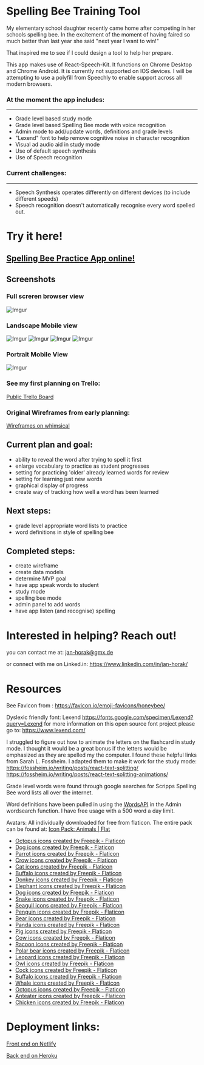 # Spelling Bee Training Tool

My elementary school daughter recently came home after competing in her schools spelling bee. In the excitement of the moment of having faired so much better than last year she said "next year I want to win!"

That inspired me to see if I could design a tool to help her prepare. 

This app makes use of React-Speech-Kit. It functions on Chrome Desktop and Chrome Android. It is currently not supported on IOS devices. I will be attempting to use a polyfill from Speechly to enable support across all modern browsers.

### At the moment the app includes: 
---

* Grade level based study mode
* Grade level based Spelling Bee mode with voice recognition
* Admin mode to add/update words, definitions and grade levels
* "Lexend" font to help remove cognitive noise in character recognition
* Visual ad audio aid in study mode
* Use of default speech synthesis
* Use of Speech recognition

### Current challenges: 
---
* Speech Synthesis operates differently on different devices (to include different speeds)
* Speech recognition doesn't automatically recognise every word spelled out. 

# Try it here!

## [Spelling Bee Practice App online!](https://spelling-bee-practice-app.netlify.app/)

## Screenshots

### Full screren browser view
![Imgur](https://i.imgur.com/VlUdP4Fl.png)
### Landscape Mobile view
![Imgur](https://i.imgur.com/hldxRJBm.png)
![Imgur](https://i.imgur.com/n8XjcRrm.png)
![Imgur](https://i.imgur.com/DysIUkqm.png)
![Imgur](https://i.imgur.com/HIMNHVZm.png)
### Portrait Mobile View
![Imgur](https://i.imgur.com/VnVifIam.png)



### See my first planning on Trello:
[Public Trello Board](https://trello.com/b/TF8kdi5t/spelling-bee-practice-app)

### Original Wireframes from early planning: 
[Wireframes on whimsical](https://whimsical.com/spelling-bee-practice-app-HntJW19T2RJ984NK5yvMFS)

## Current plan and goal:
* ability to reveal the word after trying to spell it first
* enlarge vocabulary to practice as student progresses
* setting for practicing 'older' already learned words for review
* setting for learning just new words
* graphical display of progress
* create way of tracking how well a word has been learned

## Next steps:
* grade level appropriate word lists to practice
* word definitions in style of spelling bee

## Completed steps:
* create wireframe
* create data models
* determine MVP goal
* have app speak words to student
* study mode
* spelling bee mode
* admin panel to add words
* have app listen (and recognise) spelling


# Interested in helping? Reach out!
you can contact me at: jan-horak@gmx.de

or connect with me on Linked.in: https://www.linkedin.com/in/jan-horak/

# Resources

Bee Favicon from : https://favicon.io/emoji-favicons/honeybee/

Dyslexic friendly font: Lexend https://fonts.google.com/specimen/Lexend?query=Lexend
for more information on this open source font project please go to: https://www.lexend.com/

I struggled to figure out how to animate the letters on the flashcard in study mode. I thought it would be a great bonus if the letters would be emphasized as they are spelled my the computer. I found these helpful links from Sarah L. Fossheim. I adapted them to make it work for the study mode: <br/>
https://fossheim.io/writing/posts/react-text-splitting/ <br/>
https://fossheim.io/writing/posts/react-text-splitting-animations/ 

Grade level words were found through google searches for Scripps Spelling Bee word lists all over the internet.

Word definitions have been pulled in using the [WordsAPI](https://www.wordsapi.com/) in the Admin wordsearch function. I have free usage with a 500 word a day limit.

Avatars: 
All individually downloaded for free from flaticon. The entire pack can be found at: [Icon Pack: Animals | Flat](https://www.flaticon.com/packs/animals-3)
* <a href="https://www.flaticon.com/free-icons/octopus" title="octopus icons">Octopus icons created by Freepik - Flaticon</a>
* <a href="https://www.flaticon.com/free-icons/dog" title="dog icons">Dog icons created by Freepik - Flaticon</a>
* <a href="https://www.flaticon.com/free-icons/parrot" title="parrot icons">Parrot icons created by Freepik - Flaticon</a>
* <a href="https://www.flaticon.com/free-icons/crow" title="crow icons">Crow icons created by Freepik - Flaticon</a>
* <a href="https://www.flaticon.com/free-icons/cat" title="cat icons">Cat icons created by Freepik - Flaticon</a>
* <a href="https://www.flaticon.com/free-icons/buffalo" title="buffalo icons">Buffalo icons created by Freepik - Flaticon</a>
* <a href="https://www.flaticon.com/free-icons/donkey" title="donkey icons">Donkey icons created by Freepik - Flaticon</a>
* <a href="https://www.flaticon.com/free-icons/elephant" title="elephant icons">Elephant icons created by Freepik - Flaticon</a>
* <a href="https://www.flaticon.com/free-icons/dog" title="dog icons">Dog icons created by Freepik - Flaticon</a>
* <a href="https://www.flaticon.com/free-icons/snake" title="snake icons">Snake icons created by Freepik - Flaticon</a>
* <a href="https://www.flaticon.com/free-icons/seagull" title="seagull icons">Seagull icons created by Freepik - Flaticon</a>
* <a href="https://www.flaticon.com/free-icons/penguin" title="penguin icons">Penguin icons created by Freepik - Flaticon</a>
* <a href="https://www.flaticon.com/free-icons/bear" title="bear icons">Bear icons created by Freepik - Flaticon</a>
* <a href="https://www.flaticon.com/free-icons/panda" title="panda icons">Panda icons created by Freepik - Flaticon</a>
* <a href="https://www.flaticon.com/free-icons/pig" title="pig icons">Pig icons created by Freepik - Flaticon</a>
* <a href="https://www.flaticon.com/free-icons/cow" title="cow icons">Cow icons created by Freepik - Flaticon</a>
* <a href="https://www.flaticon.com/free-icons/racoon" title="racoon icons">Racoon icons created by Freepik - Flaticon</a>
* <a href="https://www.flaticon.com/free-icons/polar-bear" title="polar bear icons">Polar bear icons created by Freepik - Flaticon</a>
* <a href="https://www.flaticon.com/free-icons/leopard" title="leopard icons">Leopard icons created by Freepik - Flaticon</a>
* <a href="https://www.flaticon.com/free-icons/owl" title="owl icons">Owl icons created by Freepik - Flaticon</a>
* <a href="https://www.flaticon.com/free-icons/cock" title="cock icons">Cock icons created by Freepik - Flaticon</a>
* <a href="https://www.flaticon.com/free-icons/buffalo" title="buffalo icons">Buffalo icons created by Freepik - Flaticon</a>
* <a href="https://www.flaticon.com/free-icons/whale" title="whale icons">Whale icons created by Freepik - Flaticon</a>
* <a href="https://www.flaticon.com/free-icons/octopus" title="octopus icons">Octopus icons created by Freepik - Flaticon</a>
* <a href="https://www.flaticon.com/free-icons/anteater" title="anteater icons">Anteater icons created by Freepik - Flaticon</a>
* <a href="https://www.flaticon.com/free-icons/chicken" title="chicken icons">Chicken icons created by Freepik - Flaticon</a>

# Deployment links:

[Front end on Netlify](https://spelling-bee-practice-app.netlify.app/)

[Back end on Heroku](https://spelling-bee-practice-app.herokuapp.com/)


